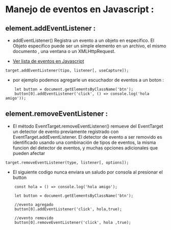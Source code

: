 # Manejo de eventos en Javascript :

## **element.addEventListener** :

- addEventListener() Registra un evento a un objeto en específico. El Objeto especifico puede ser un simple elemento en un archivo, el mismo documento , una ventana o un XMLHttpRequest.

- <a href='https://www.aprenderaprogramar.com/index.php?option=com_content&view=article&id=842:lista-de-eventos-javascript-on-click-dblclick-mouseover-mouseout-change-submit-keypress-cu01159e&catid=78&Itemid=206'>Ver lista de eventos en Javascript</a>

~~~
target.addEventListener(tipo, listener[, useCapture]);
~~~

- por ejemplo podemos agregarle un escuchador de eventos a un boton :
~~~
    let button = document.getElementsByClassName('btn');
    button[0].addEventListener('click', () => console.log('hola amigo'));
~~~

## **element.removeEventListener** :

- El método EventTarget.removeEventListener() remueve del EventTarget un detector de evento previamente registrado con EventTarget.addEventListener. El detector de evento a ser removido es identificado usando una combinación de tipos de eventos, la misma funcion del detector de eventos, y muchas opciones adicionales que pueden afectar 

~~~
target.removeEventListener(type, listener[, options]);
~~~
- El siguiente codigo nunca enviara un saludo por consola al presionar el button 
~~~
    const hola = () => console.log('hola amigo');

    let button = document.getElementsByClassName('btn');

    //evento agregado
    button[0].addEventListener('click', hola,true);

    //evento removido 
    button[0].removeEventListener('click', hola ,true);
~~~



